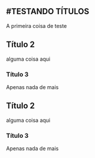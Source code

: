 #TESTANDO TÍTULOS
---

A primeira coisa de teste

## Título 2
alguma coisa aqui

### Título 3
Apenas nada de mais

## Título 2
alguma coisa aqui

### Título 3
Apenas nada de mais
